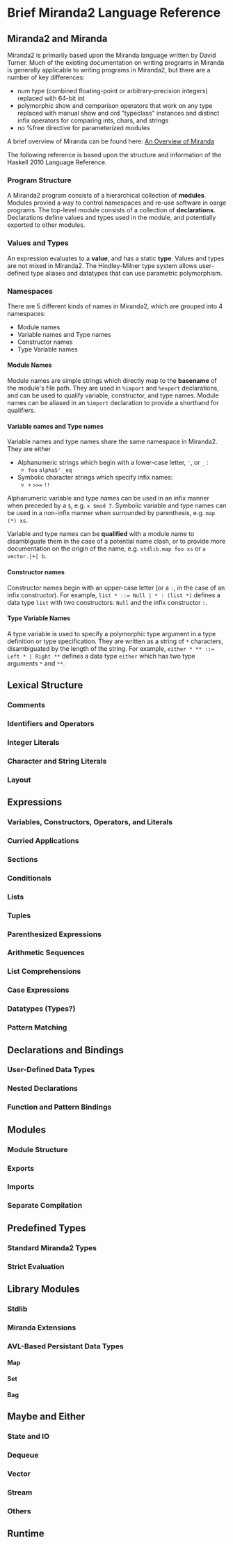 # Brief Miranda2 Language Reference

## Miranda2 and Miranda

Miranda2 is primarily based upon the Miranda language written by David Turner.  Much of the existing documentation
on writing programs in Miranda is generally applicable to writing programs in Miranda2, but there are a number of
key differences:

* num type (combined floating-point or arbitrary-precision integers) replaced with 64-bit int
* polymorphic show and comparison operators that work on any type replaced with manual show and
  ord "typeclass" instances and distinct infix operators for comparing ints, chars, and strings
* no %free directive for parameterized modules

A brief overview of Miranda can be found here: [An Overview of Miranda](https://www.cs.kent.ac.uk/people/staff/dat/miranda/Overview.html)

The following reference is based upon the structure and information of the Haskell 2010 Language Reference.

### Program Structure

A Miranda2 program consists of a hierarchical collection of **modules**.  Modules provied a way to control namespaces and re-use
software in oarge programs.  The top-level module consists of a collection of **declarations**.  Declarations define values and
types used in the module, and potentially exported to other modules.

### Values and Types

An expression evaluates to a **value**, and has a static **type**. Values and types are not mixed in Miranda2. The Hindley-Milner
type system allows user-defined type aliases and datatypes that can use parametric polymorphism.

### Namespaces

There are 5 different kinds of names in Miranda2, which are grouped into 4 namespaces:

* Module names
* Variable names and Type names
* Constructor names
* Type Variable names

#### Module Names

Module names are simple strings which directly map to the **basename** of the module's file path.  They are used
in `%import` and `%export` declarations, and can be used to qualify variable, constructor, and type names.  Module
names can be aliased in an `%import` declaration to provide a shorthand for qualifiers.

#### Variable names and Type names

Variable names and type names share the same namespace in Miranda2.  They are either

* Alphanumeric strings which begin with a lower-case letter, `'`, or `_` :
  * `foo` `alpha5'` `_eq`
* Symbolic character strings which specify infix names:
  * `+` `>>=` `!!`

Alphanumeric variable and type names can be used in an infix manner when preceded by a `$`, e.g. `x $mod 7`.
Symbolic variable and type names can be used in a non-infix manner when surrounded by parenthesis, e.g.
`map (*) xs`.

Variable and type names can be **qualified** with a module name to disambiguate them in the case of a potential
name clash, or to provide more documentation on the origin of the name, e.g. `stdlib.map foo xs` or
`a vector.|+| b`.

#### Constructor names

Constructor names begin with an upper-case letter (or a `:`, in the case of an infix constructor).  For example,
`list * ::= Null | * : (list *)` defines a data type `list` with two constructors: `Null` and the infix constructor
`:`.

#### Type Variable Names

A type variable is used to specify a polymorphic type argument in a type definition or type specification.
They are written as a string of `*` characters, disambiguated by the length of the string.  For example,
`either * ** ::= Left * | Right **` defines a data type `either` which has two type arguments `*` and `**`.

## Lexical Structure

### Comments

### Identifiers and Operators

### Integer Literals

### Character and String Literals

### Layout

## Expressions

### Variables, Constructors, Operators, and Literals

### Curried Applications

### Sections

### Conditionals

### Lists

### Tuples

### Parenthesized Expressions

### Arithmetic Sequences

### List Comprehensions

### Case Expressions

### Datatypes (Types?)

### Pattern Matching

## Declarations and Bindings

### User-Defined Data Types

### Nested Declarations

### Function and Pattern Bindings

## Modules

### Module Structure

### Exports

### Imports

### Separate Compilation

## Predefined Types

### Standard Miranda2 Types

### Strict Evaluation

## Library Modules

### Stdlib

### Miranda Extensions

### AVL-Based Persistant Data Types

#### Map

#### Set

#### Bag

## Maybe and Either

### State and IO

### Dequeue

### Vector

### Stream

### Others

## Runtime
